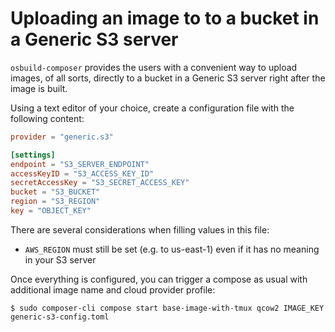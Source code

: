 # Uploading an image to to a bucket in a Generic S3 server

`osbuild-composer` provides the users with a convenient way to upload images, of all sorts, directly to a bucket in a Generic S3 server right after the image is built.

Using a text editor of your choice, create a configuration file with the following content:

```toml
provider = "generic.s3"

[settings]
endpoint = "S3_SERVER_ENDPOINT"
accessKeyID = "S3_ACCESS_KEY_ID"
secretAccessKey = "S3_SECRET_ACCESS_KEY"
bucket = "S3_BUCKET"
region = "S3_REGION"
key = "OBJECT_KEY"
```

There are several considerations when filling values in this file:
- `AWS_REGION` must still be set (e.g. to us-east-1) even if it has no meaning in your S3 server

Once everything is configured, you can trigger a compose as usual with additional image name and cloud provider profile:
```
$ sudo composer-cli compose start base-image-with-tmux qcow2 IMAGE_KEY generic-s3-config.toml
```
